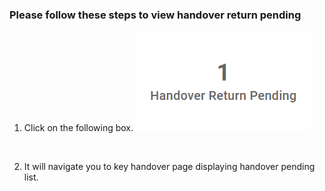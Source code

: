 ### Please follow these steps to view handover return pending
1. Click on the following box.
![box](../../../../assets/file/documentation/dashboard/images/handover_return_pending.png)
</br>

2. It will navigate you to key handover page displaying handover pending list.